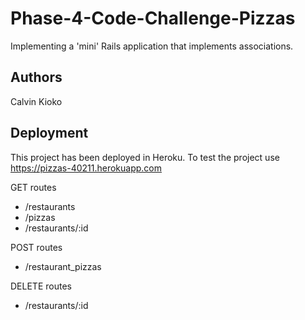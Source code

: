 
# Phase-4-Code-Challenge-Pizzas

Implementing a 'mini' Rails application that implements associations.

## Authors

Calvin Kioko
## Deployment

This project has been deployed in Heroku. To test the project use https://pizzas-40211.herokuapp.com

GET routes 
- /restaurants
- /pizzas
- /restaurants/:id

POST routes
- /restaurant_pizzas

DELETE routes
- /restaurants/:id
```





